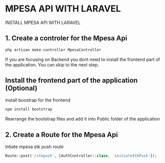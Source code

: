 # MPESA API WITH LARAVEL

INSTALL MPESA API WITH LARAVEL

## 1. Create a controler for the Mpesa Api

```php
php artisan make:controller MpesaController
```

If you are focusing on Backend you dont need to install the frontend part of the application. You can skip to the next step.

## Install the frontend part of the application (Optional)

install boostrap for the frontend

```bash
npm install bootstrap
```

Rearrange the bootstrap files and add it into Public folder of the application

## 2. Create a Route for the Mpesa Api

Intiate mpesa stk push route

```php
Route::post('/stkpush', [AuthController::class, 'initiateStkPush']);
```

